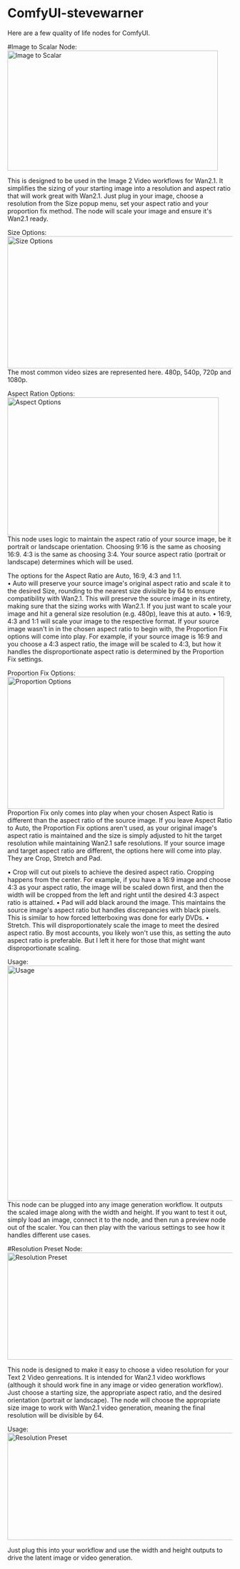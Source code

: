 # ComfyUI-stevewarner
Here are a few quality of life nodes for ComfyUI.  

#Image to Scalar Node:
<img width="471" height="269" alt="Image to Scalar" src="https://github.com/user-attachments/assets/771c5ef9-b901-437f-9eb3-1aab6f9233c8" />

This is designed to be used in the Image 2 Video workflows for Wan2.1.  It simplifies the sizing of your starting image into a resolution and aspect ratio that will work great with Wan2.1.  Just plug in your image, choose a resolution from the Size popup menu, set your aspect ratio and your proportion fix method.  The node will scale your image and ensure it's Wan2.1 ready.  

Size Options:
<img width="512" height="296" alt="Size Options" src="https://github.com/user-attachments/assets/459cdfc6-a940-4819-b86a-a1af6ded49cd" />
The most common video sizes are represented here.  480p, 540p, 720p and 1080p.  

Aspect Ration Options:
<img width="473" height="309" alt="Aspect Options" src="https://github.com/user-attachments/assets/659ff507-acaa-43d1-9fee-848af0ecde63" />
This node uses logic to maintain the aspect ratio of your source image, be it portrait or landscape orientation.  Choosing 9:16 is the same as choosing 16:9.  4:3 is the same as choosing 3:4.  Your source aspect ratio (portrait or landscape) determines which will be used.  

The options for the Aspect Ratio are Auto, 16:9, 4:3 and 1:1.  
• Auto will preserve your source image's original aspect ratio and scale it to the desired Size, rounding to the nearest size divisible by 64 to ensure compatibility with Wan2.1.  This will preserve the source image in its entirety, making sure that the sizing works with Wan2.1.  If you just want to scale your image and hit a general size resolution (e.g. 480p), leave this at auto.
• 16:9, 4:3 and 1:1 will scale your image to the respective format.  If your source image wasn't in in the chosen aspect ratio to begin with, the Proportion Fix options will come into play.  For example, if your source image is 16:9 and you choose a 4:3 aspect ratio, the image will be scaled to 4:3, but how it handles the disproportionate aspect ratio is determined by the Proportion Fix settings.

Proportion Fix Options:
<img width="485" height="296" alt="Proportion Options" src="https://github.com/user-attachments/assets/57f4f21e-60b0-4b3f-82d9-b7d230ee902c" />
Proportion Fix only comes into play when your chosen Aspect Ratio is different than the aspect ratio of the source image.  If you leave Aspect Ratio to Auto, the Proportion Fix options aren't used, as your original image's aspect ratio is maintained and the size is simply adjusted to hit the target resolution while maintaining Wan2.1 safe resolutions.  If your source image and target aspect ratio are different, the options here will come into play.  They are Crop, Stretch and Pad.  

• Crop will cut out pixels to achieve the desired aspect ratio.  Cropping happens from the center.  For example, if you have a 16:9 image and choose 4:3 as your aspect ratio, the image will be scaled down first, and then the width will be cropped from the left and right until the desired 4:3 aspect ratio is attained.
• Pad will add black around the image.  This maintains the source image's aspect ratio but handles discrepancies with black pixels.  This is similar to how forced letterboxing was done for early DVDs.
• Stretch.  This will disproportionately scale the image to meet the desired aspect ratio.  By most accounts, you likely won't use this, as setting the auto aspect ratio is preferable.  But I left it here for those that might want disproportionate scaling.

Usage:
<img width="1331" height="527" alt="Usage" src="https://github.com/user-attachments/assets/75a667e1-1a25-4c58-b26f-fac6c61f31e8" />
This node can be plugged into any image generation workflow.  It outputs the scaled image along with the width and height.  If you want to test it out, simply load an image, connect it to the node, and then run a preview node out of the scaler.  You can then play with the various settings to see how it handles different use cases.

#Resolution Preset Node:
<img width="566" height="240" alt="Resolution Preset" src="https://github.com/user-attachments/assets/d844cb7b-a964-4935-ace3-f8a59e512d1c" />

This node is designed to make it easy to choose a video resolution for your Text 2 Video genreations.  It is intended for Wan2.1 video workflows (although it should work fine in any image or video generation workflow).  Just choose a starting size, the appropriate aspect ratio, and the desired orientation (portrait or landscape).  The node will choose the appropriate size image to work with Wan2.1 video generation, meaning the final resolution will be divisible by 64.  

Usage:
<img width="566" height="240" alt="Resolution Preset" src="https://github.com/user-attachments/assets/d69d9c4d-6806-497f-a759-31fd951db08a" />

Just plug this into your workflow and use the width and height outputs to drive the latent image or video generation.  
